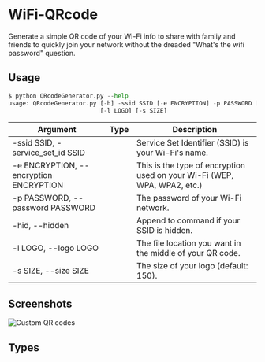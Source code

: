 # WiFi-QRcode
Generate a simple QR code of your Wi-Fi info to share with famliy and friends to quickly join your network without the dreaded "What's the wifi password" question.


## Usage

```python
$ python QRcodeGenerator.py --help
usage: QRcodeGenerator.py [-h] -ssid SSID [-e ENCRYPTION] -p PASSWORD [-hid]
                          [-l LOGO] [-s SIZE]
```
| Argument                                                     | Type                | Description                                                                                                                |
| ------------------------------------------------------------ | ------------------- | -------------------------------------------------------------------------------------------------------------------------- |
  |-ssid SSID, -service_set_id SSID | | Service Set Identifier (SSID) is your Wi-Fi's name.|
  |-e ENCRYPTION, --encryption ENCRYPTION | |  This is the type of encryption used on your Wi-Fi (WEP, WPA, WPA2, etc.)|
  |-p PASSWORD, --password PASSWORD  | | The password of your Wi-Fi network.|
  | -hid, --hidden  | |   Append to command if your SSID is hidden.|
  | -l LOGO, --logo LOGO  | | The file location you want in the middle of your QR code.|
  | -s SIZE, --size SIZE | |  The size of your logo (default: 150).|



## Screenshots


![Custom QR codes](https://user-images.githubusercontent.com/96331813/180595795-db6986b2-30f9-4931-bf82-74ad91321834.png)


## Types

